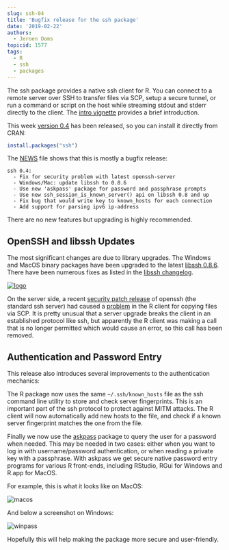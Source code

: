 ```yaml
---
slug: ssh-04
title: 'Bugfix release for the ssh package'
date: '2019-02-22'
authors:
  - Jeroen Ooms
topicid: 1577
tags:
  - R
  - ssh
  - packages
---
```


The ssh package provides a native ssh client for R. You can connect to a remote server over SSH to transfer files via SCP, setup a secure tunnel, or run a command or script on the host while streaming stdout and stderr directly to the client. The [intro vignette](https://cran.r-project.org/web/packages/ssh/vignettes/intro.html) provides a brief introduction.

This week [version 0.4](https://cran.r-project.org/package=ssh) has been released, so you can install it directly from CRAN:

```r
install.packages("ssh")
```

The [NEWS](https://cran.r-project.org/web/packages/ssh/NEWS) file shows that this is mostly a bugfix release:

```
ssh 0.4:
  - Fix for security problem with latest openssh-server
  - Windows/Mac: update libssh to 0.8.6
  - Use new 'askpass' package for password and passphrase prompts
  - Use new ssh_session_is_known_server() api on libssh 0.8 and up
  - Fix bug that would write key to known_hosts for each connection
  - Add support for parsing ipv6 ip-address
```

There are no new features but upgrading is highly recommended.

## OpenSSH and libssh Updates


The most significant changes are due to library upgrades. The Windows and MacOS binary packages have been upgraded to the latest [libssh 0.8.6](https://www.libssh.org/2018/12/24/libssh-0-8-6-xmas-edition/). There have been numerous fixes as listed in the [libssh changelog](https://git.libssh.org/projects/libssh.git/tree/ChangeLog?h=libssh-0.8.6).

[![logo](https://www.libssh.org/wp-content/uploads/2015/01/libssh2.png)](https://www.libssh.org)


On the server side, a recent [security patch release](https://changelogs.ubuntu.com/changelogs/pool/main/o/openssh/openssh_7.2p2-4ubuntu2.7/changelog) of openssh (the standard ssh server) had caused a [problem](https://github.com/ropensci/ssh/issues/20) in the R client for copying files via SCP. It is pretty unusual that a server upgrade breaks the client in an established protocol like ssh, but apparently the R client was making a call that is no longer permitted which would cause an error, so this call has been removed.

## Authentication and Password Entry

This release also introduces several improvements to the authentication mechanics:

The R package now uses the same `~/.ssh/known_hosts` file as the ssh command line utility to store and check server fingerprints. This is an important part of the ssh protocol to protect against MITM attacks. The R client will now automatically add new hosts to the file, and check if a known server fingerprint matches the one from the file.

Finally we now use the [askpass](https://github.com/jeroen/askpass#readme) package to query the user for a password when needed. This may be needed in two cases: either when you want to log in with username/password authentication, or when reading a private key with a passphrase. With askpass we get secure native password entry programs for various R front-ends, including RStudio, RGui for Windows and R.app for MacOS.

For example, this is what it looks like on MacOS:

![macos](https://i.imgur.com/DlZtQrm.png)

And below a screenshot on Windows:

![winpass](https://i.imgur.com/VNmDmUO.png)


Hopefully this will help making the package more secure and user-friendly.
